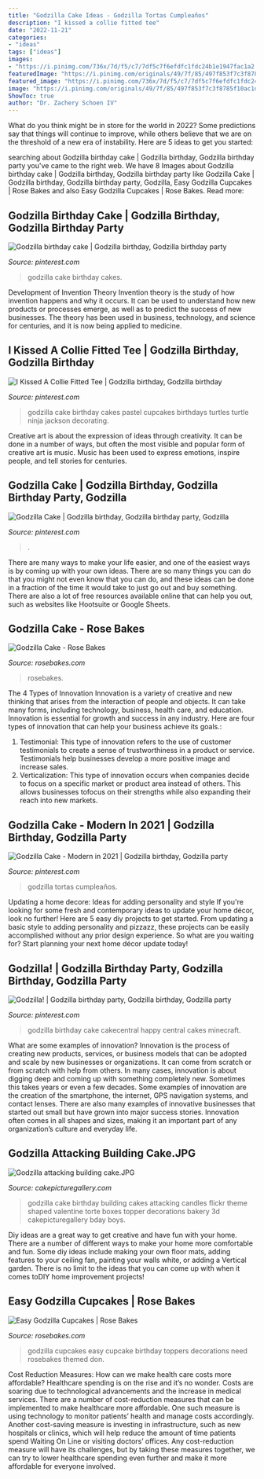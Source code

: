 ```yaml
---
title: "Godzilla Cake Ideas - Godzilla Tortas Cumpleaños"
description: "I kissed a collie fitted tee"
date: "2022-11-21"
categories:
- "ideas"
tags: ["ideas"]
images:
- "https://i.pinimg.com/736x/7d/f5/c7/7df5c7f6efdfc1fdc24b1e1947fac1a2.jpg"
featuredImage: "https://i.pinimg.com/originals/49/7f/85/497f853f7c3f8785f10ac1df06cda0e2.jpg"
featured_image: "https://i.pinimg.com/736x/7d/f5/c7/7df5c7f6efdfc1fdc24b1e1947fac1a2.jpg"
image: "https://i.pinimg.com/originals/49/7f/85/497f853f7c3f8785f10ac1df06cda0e2.jpg"
ShowToc: true
author: "Dr. Zachery Schoen IV"
---
```



What do you think might be in store for the world in 2022? Some predictions say that things will continue to improve, while others believe that we are on the threshold of a new era of instability. Here are 5 ideas to get you started: 

	

		
searching about Godzilla birthday cake | Godzilla birthday, Godzilla birthday party you've came to the right web. We have 8 Images about Godzilla birthday cake | Godzilla birthday, Godzilla birthday party like Godzilla Cake | Godzilla birthday, Godzilla birthday party, Godzilla, Easy Godzilla Cupcakes | Rose Bakes and also Easy Godzilla Cupcakes | Rose Bakes. Read more:
		
    
## Godzilla Birthday Cake | Godzilla Birthday, Godzilla Birthday Party

<img loading=lazy src="https://i.pinimg.com/originals/bf/1e/31/bf1e31899a13d6043279bcc3666f3272.jpg" onerror="this.onerror=null;this.src='https://tse2.mm.bing.net/th?id=OIP.vyR0rNB9VtwdKIfc_g5r4wHaJ4&amp;pid=15.1';" alt="Godzilla birthday cake | Godzilla birthday, Godzilla birthday party">

_Source: pinterest.com_

>godzilla cake birthday cakes. 

	

Development of Invention Theory
Invention theory is the study of how invention happens and why it occurs. It can be used to understand how new products or processes emerge, as well as to predict the success of new businesses. The theory has been used in business, technology, and science for centuries, and it is now being applied to medicine.

    
## I Kissed A Collie Fitted Tee | Godzilla Birthday, Godzilla Birthday

<img loading=lazy src="https://i.pinimg.com/originals/49/7f/85/497f853f7c3f8785f10ac1df06cda0e2.jpg" onerror="this.onerror=null;this.src='https://tse2.mm.bing.net/th?id=OIP.nJPF3AJXq5h7TKGpda2zXAHaJ4&amp;pid=15.1';" alt="I Kissed A Collie Fitted Tee | Godzilla birthday, Godzilla birthday">

_Source: pinterest.com_

>godzilla cake birthday cakes pastel cupcakes birthdays turtles turtle ninja jackson decorating. 

	

Creative art is about the expression of ideas through creativity. It can be done in a number of ways, but often the most visible and popular form of creative art is music. Music has been used to express emotions, inspire people, and tell stories for centuries.

    
## Godzilla Cake | Godzilla Birthday, Godzilla Birthday Party, Godzilla

<img loading=lazy src="https://i.pinimg.com/736x/7d/f5/c7/7df5c7f6efdfc1fdc24b1e1947fac1a2.jpg" onerror="this.onerror=null;this.src='https://tse3.mm.bing.net/th?id=OIP.YZuFcAuxB3ZCWUwYlMsSfwHaJ3&amp;pid=15.1';" alt="Godzilla Cake | Godzilla birthday, Godzilla birthday party, Godzilla">

_Source: pinterest.com_

>. 

	

There are many ways to make your life easier, and one of the easiest ways is by coming up with your own ideas. There are so many things you can do that you might not even know that you can do, and these ideas can be done in a fraction of the time it would take to just go out and buy something. There are also a lot of free resources available online that can help you out, such as websites like Hootsuite or Google Sheets.

    
## Godzilla Cake - Rose Bakes

<img loading=lazy src="https://rosebakes.com/wp-content/uploads/2013/09/Godzilla-Birthday-Cake.jpg" onerror="this.onerror=null;this.src='https://tse2.mm.bing.net/th?id=OIP.46RR3swn2x16ZKFHSh3p5AHaF7&amp;pid=15.1';" alt="Godzilla Cake - Rose Bakes">

_Source: rosebakes.com_

>rosebakes. 

	

The 4 Types of Innovation
Innovation is a variety of creative and new thinking that arises from the interaction of people and objects. It can take many forms, including technology, business, health care, and education. Innovation is essential for growth and success in any industry. Here are four types of innovation that can help your business achieve its goals.: 
1. Testimonial: This type of innovation refers to the use of customer testimonials to create a sense of trustworthiness in a product or service. Testimonials help businesses develop a more positive image and increase sales. 
2. Verticalization: This type of innovation occurs when companies decide to focus on a specific market or product area instead of others. This allows businesses tofocus on their strengths while also expanding their reach into new markets. 

    
## Godzilla Cake - Modern In 2021 | Godzilla Birthday, Godzilla Party

<img loading=lazy src="https://i.pinimg.com/736x/26/f5/2e/26f52e87eeb96f52ab763bd938042ad0.jpg" onerror="this.onerror=null;this.src='https://tse3.mm.bing.net/th?id=OIP.iIdz_M1HQK99KV1IMSjqSgHaJP&amp;pid=15.1';" alt="Godzilla Cake - Modern in 2021 | Godzilla birthday, Godzilla party">

_Source: pinterest.com_

>godzilla tortas cumpleaños. 

	

Updating a home decore: Ideas for adding personality and style
If you're looking for some fresh and contemporary ideas to update your home décor, look no further! Here are 5 easy diy projects to get started. From updating a basic style to adding personality and pizzazz, these projects can be easily accomplished without any prior design experience. So what are you waiting for? Start planning your next home décor update today!

    
## Godzilla! | Godzilla Birthday Party, Godzilla Birthday, Godzilla Party

<img loading=lazy src="https://i.pinimg.com/originals/d9/fa/a2/d9faa2298aaa6f69e1246a60c77e15c8.jpg" onerror="this.onerror=null;this.src='https://tse1.mm.bing.net/th?id=OIP.zGQ-tR4MnYT-86fuA1iNMAHaLp&amp;pid=15.1';" alt="Godzilla! | Godzilla birthday party, Godzilla birthday, Godzilla party">

_Source: pinterest.com_

>godzilla birthday cake cakecentral happy central cakes minecraft. 

	

What are some examples of innovation?
Innovation is the process of creating new products, services, or business models that can be adopted and scale by new businesses or organizations. It can come from scratch or from scratch with help from others. In many cases, innovation is about digging deep and coming up with something completely new. Sometimes this takes years or even a few decades. 
Some examples of innovation are the creation of the smartphone, the internet, GPS navigation systems, and contact lenses. There are also many examples of innovative businesses that started out small but have grown into major success stories. Innovation often comes in all shapes and sizes, making it an important part of any organization’s culture and everyday life.

    
## Godzilla Attacking Building Cake.JPG

<img loading=lazy src="http://www.cakepicturegallery.com/d/28806-1/Godzilla%2Battacking%2Bbuilding%2Bcake.JPG" onerror="this.onerror=null;this.src='https://tse3.mm.bing.net/th?id=OIP.oqc9XFcg8KM5IWk8FkNO5AAAAA&amp;pid=15.1';" alt="Godzilla attacking building cake.JPG">

_Source: cakepicturegallery.com_

>godzilla cake birthday building cakes attacking candles flickr theme shaped valentine torte boxes topper decorations bakery 3d cakepicturegallery bday boys. 

	

Diy ideas are a great way to get creative and have fun with your home. There are a number of different ways to make your home more comfortable and fun. Some diy ideas include making your own floor mats, adding features to your ceiling fan, painting your walls white, or adding a Vertical garden. There is no limit to the ideas that you can come up with when it comes toDIY home improvement projects!

    
## Easy Godzilla Cupcakes | Rose Bakes

<img loading=lazy src="https://rosebakes.com/wp-content/uploads/2013/10/Easy-Godzilla-Cupcakes1-590x783.jpg" onerror="this.onerror=null;this.src='https://tse1.mm.bing.net/th?id=OIP.Sq6xj27w1qPsGTI5k2RtcgHaJ1&amp;pid=15.1';" alt="Easy Godzilla Cupcakes | Rose Bakes">

_Source: rosebakes.com_

>godzilla cupcakes easy cupcake birthday toppers decorations need rosebakes themed don. 

	

Cost Reduction Measures: How can we make health care costs more affordable?
Healthcare spending is on the rise and it’s no wonder. Costs are soaring due to technological advancements and the increase in medical services. There are a number of cost-reduction measures that can be implemented to make healthcare more affordable. One such measure is using technology to monitor patients’ health and manage costs accordingly. Another cost-saving measure is investing in infrastructure, such as new hospitals or clinics, which will help reduce the amount of time patients spend Waiting On Line or visiting doctors’ offices.
Any cost-reduction measure will have its challenges, but by taking these measures together, we can try to lower healthcare spending even further and make it more affordable for everyone involved.

